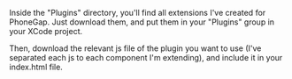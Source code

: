 Inside the "Plugins" directory, you'll find all extensions I've created for PhoneGap.
Just download them, and put them in your "Plugins" group in your XCode project.

Then, download the relevant js file of the plugin you want to use (I've separated each js to each component I'm extending), and include it in your index.html file.